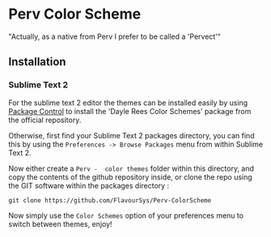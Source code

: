 # Perv Color Scheme

"Actually, as a native from Perv I prefer to be called a 'Pervect'" <Aahz in Myth Directions>

## Installation

### Sublime Text 2

For the sublime text 2 editor the themes can be installed easily by using [Package Control](http://wbond.net/sublime_packages/package_control) to install the 'Dayle Rees Color Schemes' package from the official repository.

Otherwise, first find your Sublime Text 2 packages directory, you can find this by using the `Preferences -> Browse Packages` menu from within Sublime Text 2.

Now either create a `Perv -  color themes` folder within this directory, and copy the contents of the github repository inside, or clone the repo using the GIT software within the packages directory :

	git clone https://github.com/FlavourSys/Perv-ColorScheme

Now simply use the `Color Schemes` option of your preferences menu to switch between themes, enjoy!

